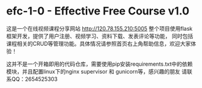 # efc-1-0 - Effective Free Course v1.0
这是一个在线视频课程分享网站 http://120.78.155.210:5005
整个项目使用flask框架开发，提供了用户注册、视频学习、资料下载、发表评论等功能，
同时包括课程相关的CRUD等管理功能。具体情况请参照首页右上角帮助信息，欢迎大家体验！

这并不是一个开箱即用的代码仓库，需要使用pip安装requirements.txt中的依赖模块，并且配置linux下的nginx supervisor 和 gunicorn等，感兴趣的朋友
请联系QQ：2654525303
